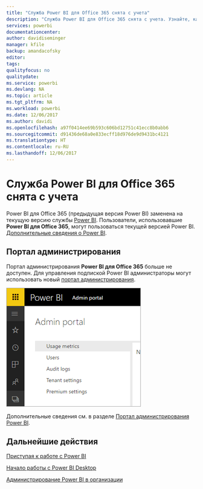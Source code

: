 ```yaml
---
title: "Служба Power BI для Office 365 снята с учета"
description: "Служба Power BI для Office 365 снята с учета. Узнайте, как использовать и администрировать текущую версию Power BI."
services: powerbi
documentationcenter: 
author: davidiseminger
manager: kfile
backup: amandacofsky
editor: 
tags: 
qualityfocus: no
qualitydate: 
ms.service: powerbi
ms.devlang: NA
ms.topic: article
ms.tgt_pltfrm: NA
ms.workload: powerbi
ms.date: 12/06/2017
ms.author: davidi
ms.openlocfilehash: a97f0414ee69b593c606bd12751c41ecc8b0abb6
ms.sourcegitcommit: d91436de68a0e833ecff18d976de9d9431bc4121
ms.translationtype: HT
ms.contentlocale: ru-RU
ms.lasthandoff: 12/06/2017
---
```

# <a name="power-bi-for-office-365-is-retired"></a>Служба Power BI для Office 365 снята с учета
Power BI для Office 365 (предыдущая версия Power BI) заменена на текущую версию службы [Power BI](https://powerbi.microsoft.com). Пользователи, использовавшие **Power BI для Office 365**, могут пользоваться текущей версией Power BI. [Дополнительные сведения о Power BI](service-get-started.md).

## <a name="the-admin-portal"></a>Портал администрирования
Портал администрирования **Power BI для Office 365** больше не доступен. Для управления подпиской Power BI администраторы могут использовать новый [портал администрирования](https://app.powerbi.com/admin-portal).

![](media/service-admin-o365portal-retired/powerbi-admin-landing-page.png)

Дополнительные сведения см. в разделе [Портал администрирования Power BI](service-admin-portal.md).

## <a name="next-steps"></a>Дальнейшие действия
[Приступая к работе с Power BI](service-get-started.md)

[Начало работы с Power BI Desktop](desktop-getting-started.md)

[Администрирование Power BI в организации](service-admin-administering-power-bi-in-your-organization.md)